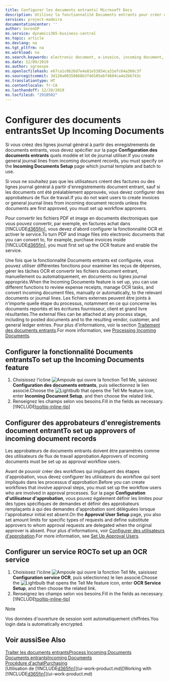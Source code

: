 ```yaml
---
title: Configurer les documents entrants| Microsoft Docs
description: Utilisez la fonctionnalité Documents entrants pour créer des documents électroniques, gérer des tâches OCR, importer des factures, et convertir des fichiers images.
services: project-madeira
documentationcenter: ''
author: SorenGP
ms.service: dynamics365-business-central
ms.topic: article
ms.devlang: na
ms.tgt_pltfrm: na
ms.workload: na
ms.search.keywords: electronic document, e-invoice, incoming document, OCR, ecommerce, document exchange, import invoice
ms.date: 12/09/2019
ms.author: sgroespe
ms.openlocfilehash: e67ca1c0b26d7e4a81e53854ca31efc64a366c3f
ms.sourcegitcommit: 3d128a00358668b3fdd105ebf4604ca4e2b6743c
ms.translationtype: HT
ms.contentlocale: fr-CA
ms.lasthandoff: 12/20/2019
ms.locfileid: "2910502"
---
```

# <a name="set-up-incoming-documents"></a><span data-ttu-id="7ea86-103">Configurer des documents entrants</span><span class="sxs-lookup"><span data-stu-id="7ea86-103">Set Up Incoming Documents</span></span>
<span data-ttu-id="7ea86-104">Si vous créez des lignes journal général à partir des enregistrements de documents entrants, vous devez spécifier sur la page **Configuration des documents entrants** quels modèle et lot de journal utiliser.</span><span class="sxs-lookup"><span data-stu-id="7ea86-104">If you create general journal lines from incoming document records, you must specify on the **Incoming Documents Setup** page which journal template and batch to use.</span></span>

<span data-ttu-id="7ea86-105">Si vous ne souhaitez pas que les utilisateurs créent des factures ou des lignes journal général à partir d'enregistrements document entrant, sauf si les documents ont été préalablement approuvés, vous devez configurer des approbateurs de flux de travail.</span><span class="sxs-lookup"><span data-stu-id="7ea86-105">If you do not want users to create invoices or general journal lines from incoming document records unless the documents are first approved, you must set up workflow approvers.</span></span>

<span data-ttu-id="7ea86-106">Pour convertir les fichiers PDF et image en documents électroniques que vous pouvez convertir, par exemple, en factures achat dans [!INCLUDE[d365fin](includes/d365fin_md.md)], vous devez d'abord configurer la fonctionnalité OCR et activer le service.</span><span class="sxs-lookup"><span data-stu-id="7ea86-106">To turn PDF and image files into electronic documents that you can convert to, for example, purchase invoices inside [!INCLUDE[d365fin](includes/d365fin_md.md)], you must first set up the OCR feature and enable the service.</span></span>

<span data-ttu-id="7ea86-107">Une fois que la fonctionnalité Documents entrants est configurée, vous pouvez utiliser différentes fonctions pour examiner les reçus de dépenses, gérer les tâches OCR et convertir les fichiers document entrant, manuellement ou automatiquement, en documents ou lignes journal appropriés.</span><span class="sxs-lookup"><span data-stu-id="7ea86-107">When the Incoming Documents feature is set up, you can use different functions to review expense receipts, manage OCR tasks, and convert incoming document files, manually or automatically, to the relevant documents or journal lines.</span></span> <span data-ttu-id="7ea86-108">Les fichiers externes peuvent être joints à n'importe quelle étape du processus, notamment en ce qui concerne les documents reportés et les écritures fournisseur, client et grand livre résultantes.</span><span class="sxs-lookup"><span data-stu-id="7ea86-108">The external files can be attached at any process stage, including to posted documents and to the resulting vendor, customer, and general ledger entries.</span></span> <span data-ttu-id="7ea86-109">Pour plus d'informations, voir la section [Traitement des documents entrants](across-process-income-documents.md).</span><span class="sxs-lookup"><span data-stu-id="7ea86-109">For more information, see [Processing Incoming Documents](across-process-income-documents.md).</span></span>

## <a name="to-set-up-the-incoming-documents-feature"></a><span data-ttu-id="7ea86-110">Configurer la fonctionnalité Documents entrants</span><span class="sxs-lookup"><span data-stu-id="7ea86-110">To set up the Incoming Documents feature</span></span>
1. <span data-ttu-id="7ea86-111">Choisissez l'icône ![Ampoule qui ouvre la fonction Tell Me](media/ui-search/search_small.png "Dites-moi ce que vous voulez faire"), saisissez **Configuration des documents entrants**, puis sélectionnez le lien associé.</span><span class="sxs-lookup"><span data-stu-id="7ea86-111">Choose the ![Lightbulb that opens the Tell Me feature](media/ui-search/search_small.png "Tell me what you want to do") icon, enter **Incoming Document Setup**, and then choose the related link.</span></span>
2. <span data-ttu-id="7ea86-112">Renseignez les champs selon vos besoins.</span><span class="sxs-lookup"><span data-stu-id="7ea86-112">Fill in the fields as necessary.</span></span> [!INCLUDE[tooltip-inline-tip](includes/tooltip-inline-tip_md.md)]

## <a name="to-set-up-approvers-of-incoming-document-records"></a><span data-ttu-id="7ea86-113">Configurer des approbateurs d'enregistrements document entrant</span><span class="sxs-lookup"><span data-stu-id="7ea86-113">To set up approvers of incoming document records</span></span>
<span data-ttu-id="7ea86-114">Les approbateurs de documents entrants doivent être paramétrés comme des utilisateurs de flux de travail approbation.</span><span class="sxs-lookup"><span data-stu-id="7ea86-114">Approvers of incoming documents must be set up as approval workflow users.</span></span>

<span data-ttu-id="7ea86-115">Avant de pouvoir créer des workflows qui impliquent des étapes d'approbation, vous devez configurer les utilisateurs du workflow qui sont impliqués dans les processus d'approbation.</span><span class="sxs-lookup"><span data-stu-id="7ea86-115">Before you can create workflows that involve approval steps, you must set up the workflow users who are involved in approval processes.</span></span> <span data-ttu-id="7ea86-116">Sur la page **Configuration d'utilisateur d'approbation**, vous pouvez également définir les limites pour des types spécifiques de demandes et définir des approbateurs remplaçants à qui des demandes d'approbation sont déléguées lorsque l'approbateur initial est absent.</span><span class="sxs-lookup"><span data-stu-id="7ea86-116">On the **Approval User Setup** page, you also set amount limits for specific types of requests and define substitute approvers to whom approval requests are delegated when the original approver is absent.</span></span> <span data-ttu-id="7ea86-117">Pour plus d'informations, voir [Configurer des utilisateurs d'approbation](across-how-to-set-up-approval-users.md).</span><span class="sxs-lookup"><span data-stu-id="7ea86-117">For more information, see [Set Up Approval Users](across-how-to-set-up-approval-users.md).</span></span>

## <a name="to-set-up-an-ocr-service"></a><span data-ttu-id="7ea86-118">Configurer un service ROC</span><span class="sxs-lookup"><span data-stu-id="7ea86-118">To set up an OCR service</span></span>
1. <span data-ttu-id="7ea86-119">Choisissez l'icône ![Ampoule qui ouvre la fonction Tell Me](media/ui-search/search_small.png "Dites-moi ce que vous voulez faire"), saisissez **Configuration service OCR**, puis sélectionnez le lien associé.</span><span class="sxs-lookup"><span data-stu-id="7ea86-119">Choose the ![Lightbulb that opens the Tell Me feature](media/ui-search/search_small.png "Tell me what you want to do") icon, enter **OCR Service Setup**, and then choose the related link.</span></span>
2. <span data-ttu-id="7ea86-120">Renseignez les champs selon vos besoins.</span><span class="sxs-lookup"><span data-stu-id="7ea86-120">Fill in the fields as necessary.</span></span> [!INCLUDE[tooltip-inline-tip](includes/tooltip-inline-tip_md.md)]

> [!NOTE]  
> <span data-ttu-id="7ea86-121">Vos données d'ouverture de session sont automatiquement chiffrées.</span><span class="sxs-lookup"><span data-stu-id="7ea86-121">You login data is automatically encrypted.</span></span>

## <a name="see-also"></a><span data-ttu-id="7ea86-122">Voir aussi</span><span class="sxs-lookup"><span data-stu-id="7ea86-122">See Also</span></span>
[<span data-ttu-id="7ea86-123">Traiter les documents entrants</span><span class="sxs-lookup"><span data-stu-id="7ea86-123">Process Incoming Documents</span></span>](across-process-income-documents.md)  
[<span data-ttu-id="7ea86-124">Documents entrants</span><span class="sxs-lookup"><span data-stu-id="7ea86-124">Incoming Documents</span></span>](across-income-documents.md)  
[<span data-ttu-id="7ea86-125">Procédure d'achat</span><span class="sxs-lookup"><span data-stu-id="7ea86-125">Purchasing</span></span>](purchasing-manage-purchasing.md)  
<span data-ttu-id="7ea86-126">[Utilisation de [!INCLUDE[d365fin](includes/d365fin_md.md)]](ui-work-product.md)</span><span class="sxs-lookup"><span data-stu-id="7ea86-126">[Working with [!INCLUDE[d365fin](includes/d365fin_md.md)]](ui-work-product.md)</span></span>

